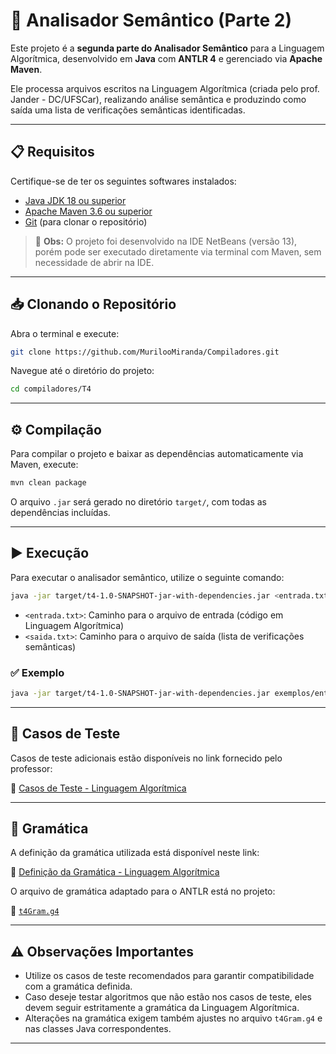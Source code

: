 # 🧠 Analisador Semântico (Parte 2)

Este projeto é a **segunda parte do Analisador Semântico** para a Linguagem Algorítmica, desenvolvido em **Java** com **ANTLR 4** e gerenciado via **Apache Maven**.

Ele processa arquivos escritos na Linguagem Algorítmica (criada pelo prof. Jander - DC/UFSCar), realizando análise semântica e produzindo como saída uma lista de verificações semânticas identificadas.

---

## 📋 Requisitos

Certifique-se de ter os seguintes softwares instalados:

* [Java JDK 18 ou superior](https://jdk.java.net/)
* [Apache Maven 3.6 ou superior](https://maven.apache.org/)
* [Git](https://git-scm.com/) (para clonar o repositório)

> 🔧 **Obs:** O projeto foi desenvolvido na IDE NetBeans (versão 13), porém pode ser executado diretamente via terminal com Maven, sem necessidade de abrir na IDE.

---

## 📥 Clonando o Repositório

Abra o terminal e execute:

```bash
git clone https://github.com/MurilooMiranda/Compiladores.git
```

Navegue até o diretório do projeto:

```bash
cd compiladores/T4
```

---

## ⚙️ Compilação

Para compilar o projeto e baixar as dependências automaticamente via Maven, execute:

```bash
mvn clean package
```

O arquivo `.jar` será gerado no diretório `target/`, com todas as dependências incluídas.

---

## ▶️ Execução

Para executar o analisador semântico, utilize o seguinte comando:

```bash
java -jar target/t4-1.0-SNAPSHOT-jar-with-dependencies.jar <entrada.txt> <saida.txt>
```

* `<entrada.txt>`: Caminho para o arquivo de entrada (código em Linguagem Algorítmica)
* `<saida.txt>`: Caminho para o arquivo de saída (lista de verificações semânticas)

### ✅ Exemplo

```bash
java -jar target/t4-1.0-SNAPSHOT-jar-with-dependencies.jar exemplos/entrada.txt exemplos/saida.txt
```

---

## 🧪 Casos de Teste

Casos de teste adicionais estão disponíveis no link fornecido pelo professor:

📁 [Casos de Teste - Linguagem Algorítmica](https://drive.google.com/file/d/1Q2J-eIzQ199C4dzpZikBTZvXfYw5YIXv/view?usp=sharing)

---

## 📜 Gramática

A definição da gramática utilizada está disponível neste link:

📄 [Definição da Gramática - Linguagem Algorítmica](https://drive.google.com/file/d/1Cv9m52E5r72jb3sLI04Jyqc29Cykn5RQ/view?usp=sharing)

O arquivo de gramática adaptado para o ANTLR está no projeto:

📂 [`t4Gram.g4`](https://github.com/MurilooMiranda/Compiladores/main/T4/src/main/antlr4/br/ufscar/dc/compiladores/t4/t4Gram.g4)

---

## ⚠️ Observações Importantes

* Utilize os casos de teste recomendados para garantir compatibilidade com a gramática definida.
* Caso deseje testar algoritmos que não estão nos casos de teste, eles devem seguir estritamente a gramática da Linguagem Algorítmica.
* Alterações na gramática exigem também ajustes no arquivo `t4Gram.g4` e nas classes Java correspondentes.

---


